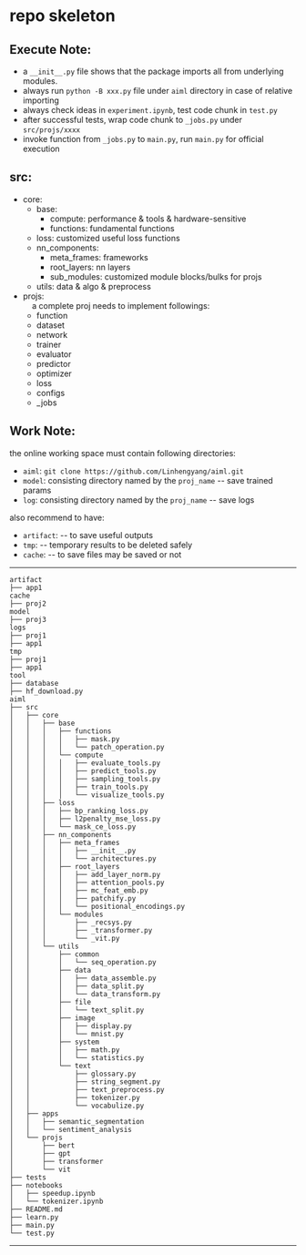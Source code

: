 # repo skeleton  
## Execute Note:  
* a `__init__.py` file shows that the package imports all from underlying modules.  
* always run `python -B xxx.py` file under `aiml` directory in case of relative importing  
* always check ideas in `experiment.ipynb`, test code chunk in `test.py`
* after successful tests, wrap code chunk to `_jobs.py` under `src/projs/xxxx`
* invoke function from `_jobs.py` to `main.py`, run `main.py` for official execution

## src:
* core:
    * base: 
        * compute:  performance & tools & hardware-sensitive  
        * functions:  fundamental functions  
    * loss:  customized useful loss functions  
    * nn_components:  
        * meta_frames:  frameworks  
        * root_layers:  nn layers  
        * sub_modules:  customized module blocks/bulks for projs
    * utils:  data & algo & preprocess  
* projs:  
&nbsp;&nbsp;&nbsp;&nbsp;a complete proj needs to implement followings:
    * function
    * dataset
    * network
    * trainer
    * evaluator
    * predictor
    * optimizer
    * loss
    * configs
    * _jobs


## Work Note:

the online working space must contain following directories:  
* `aiml`: `git clone https://github.com/Linhengyang/aiml.git`
* `model`: consisting directory named by the `proj_name` -- save trained params
* `log`: consisting directory named by the `proj_name`  -- save logs


also recommend to have:
* `artifact`: -- to save useful outputs
* `tmp`: -- temporary results to be deleted safely
* `cache`: -- to save files may be saved or not

---
    artifact
    ├── app1
    cache
    ├── proj2
    model
    ├── proj3
    logs
    ├── proj1
    ├── app1
    tmp
    ├── proj1
    ├── app1
    tool
    ├── database
    ├── hf_download.py
    aiml
    ├── src
    │   ├── core
    │   │   ├── base
    │   │   │   ├── functions
    │   │   │   │   ├── mask.py
    │   │   │   │   └── patch_operation.py
    │   │   │   └── compute
    │   │   │   │   ├── evaluate_tools.py
    │   │   │   │   ├── predict_tools.py
    │   │   │   │   ├── sampling_tools.py
    │   │   │   │   ├── train_tools.py
    │   │   │   │   └── visualize_tools.py
    │   │   ├── loss
    │   │   │   ├── bp_ranking_loss.py
    │   │   │   ├── l2penalty_mse_loss.py
    │   │   │   └── mask_ce_loss.py
    │   │   ├── nn_components
    │   │   │   ├── meta_frames
    │   │   │   │   ├── __init__.py
    │   │   │   │   └── architectures.py
    │   │   │   ├── root_layers
    │   │   │   │   ├── add_layer_norm.py
    │   │   │   │   ├── attention_pools.py
    │   │   │   │   ├── mc_feat_emb.py
    │   │   │   │   ├── patchify.py
    │   │   │   │   └── positional_encodings.py
    │   │   │   └── modules
    │   │   │       ├── _recsys.py
    │   │   │       ├── _transformer.py
    │   │   │       └── _vit.py
    │   │   └── utils
    │   │       ├── common
    │   │       │   └── seq_operation.py
    │   │       ├── data
    │   │       │   ├── data_assemble.py
    │   │       │   ├── data_split.py
    │   │       │   └── data_transform.py
    │   │       ├── file
    │   │       │   └── text_split.py
    │   │       ├── image
    │   │       │   ├── display.py
    │   │       │   └── mnist.py
    │   │       ├── system
    │   │       │   ├── math.py
    │   │       │   └── statistics.py
    │   │       └── text
    │   │           ├── glossary.py
    │   │           ├── string_segment.py
    │   │           ├── text_preprocess.py
    │   │           ├── tokenizer.py
    │   │           └── vocabulize.py
    │   ├── apps
    │   │   ├── semantic_segmentation
    │   │   └── sentiment_analysis
    │   └── projs
    │       ├── bert
    │       ├── gpt
    │       ├── transformer
    │       └── vit
    ├── tests
    ├── notebooks
    │   ├── speedup.ipynb
    │   └── tokenizer.ipynb
    ├── README.md
    ├── learn.py
    ├── main.py
    └── test.py
---